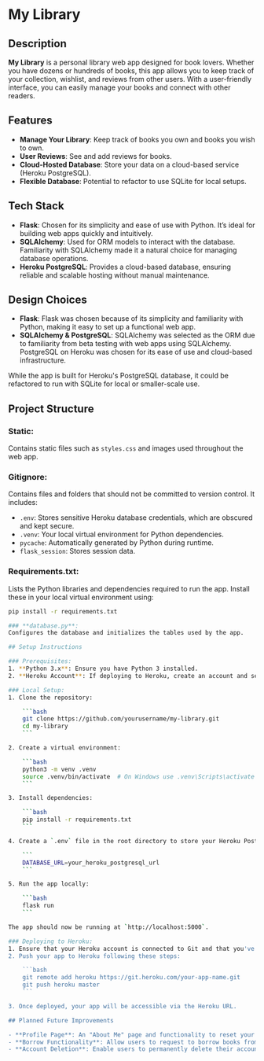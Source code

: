 # My Library

## Description

**My Library** is a personal library web app designed for book lovers. Whether you have dozens or hundreds of books, this app allows you to keep track of your collection, wishlist, and reviews from other users. With a user-friendly interface, you can easily manage your books and connect with other readers.

## Features

- **Manage Your Library**: Keep track of books you own and books you wish to own.
- **User Reviews**: See and add reviews for books.
- **Cloud-Hosted Database**: Store your data on a cloud-based service (Heroku PostgreSQL).
- **Flexible Database**: Potential to refactor to use SQLite for local setups.

## Tech Stack

- **Flask**: Chosen for its simplicity and ease of use with Python. It’s ideal for building web apps quickly and intuitively.
- **SQLAlchemy**: Used for ORM models to interact with the database. Familiarity with SQLAlchemy made it a natural choice for managing database operations.
- **Heroku PostgreSQL**: Provides a cloud-based database, ensuring reliable and scalable hosting without manual maintenance.

## Design Choices

- **Flask**: Flask was chosen because of its simplicity and familiarity with Python, making it easy to set up a functional web app.
- **SQLAlchemy & PostgreSQL**: SQLAlchemy was selected as the ORM due to familiarity from beta testing with web apps using SQLAlchemy. PostgreSQL on Heroku was chosen for its ease of use and cloud-based infrastructure.

While the app is built for Heroku's PostgreSQL database, it could be refactored to run with SQLite for local or smaller-scale use.

## Project Structure

### **Static**:
Contains static files such as `styles.css` and images used throughout the web app.

### **Gitignore**:
Contains files and folders that should not be committed to version control. It includes:

- `.env`: Stores sensitive Heroku database credentials, which are obscured and kept secure.
- `.venv`: Your local virtual environment for Python dependencies.
- `pycache`: Automatically generated by Python during runtime.
- `flask_session`: Stores session data.

### **Requirements.txt**:
Lists the Python libraries and dependencies required to run the app. Install these in your local virtual environment using:

```bash
pip install -r requirements.txt

### **database.py**:
Configures the database and initializes the tables used by the app.

## Setup Instructions

### Prerequisites:
1. **Python 3.x**: Ensure you have Python 3 installed.
2. **Heroku Account**: If deploying to Heroku, create an account and set up a new app.

### Local Setup:
1. Clone the repository:

    ```bash
    git clone https://github.com/yourusername/my-library.git
    cd my-library
    ```

2. Create a virtual environment:

    ```bash
    python3 -m venv .venv
    source .venv/bin/activate  # On Windows use .venv\Scripts\activate
    ```

3. Install dependencies:

    ```bash
    pip install -r requirements.txt
    ```

4. Create a `.env` file in the root directory to store your Heroku PostgreSQL credentials (for Heroku deployments):

    ```
    DATABASE_URL=your_heroku_postgresql_url
    ```

5. Run the app locally:

    ```bash
    flask run
    ```

The app should now be running at `http://localhost:5000`.

### Deploying to Heroku:
1. Ensure that your Heroku account is connected to Git and that you've set up your app on Heroku.
2. Push your app to Heroku following these steps:

    ```bash
    git remote add heroku https://git.heroku.com/your-app-name.git
    git push heroku master
    ```

3. Once deployed, your app will be accessible via the Heroku URL.

## Planned Future Improvements

- **Profile Page**: An "About Me" page and functionality to reset your password.
- **Borrow Functionality**: Allow users to request to borrow books from others in their local area.
- **Account Deletion**: Enable users to permanently delete their accounts.
